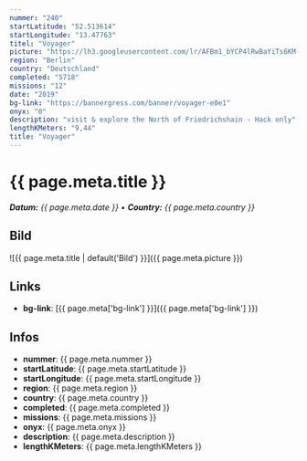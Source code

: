 ```yaml
---
nummer: "240"
startLatitude: "52.513614"
startLongitude: "13.47763"
titel: "Voyager"
picture: "https://lh3.googleusercontent.com/lr/AFBm1_bYCP4lRwBaYiTs6KM-UGQ7kwjCyNto3q8XdkReNuGU8awwPVdMn9lvG_JmJDOAaAtdhduO-KMxeNEb0cXeCKKLETm-r8J_f6zA0xuDk3-Pqe5ZnmiQWabhJoIJ80J0_6tgbmZIRo9QVVj2gSlE-UTsQqqvDX258Yqn_CjKbs3zXdRW3zvsjCK-0H3kpv4xhmLpSj4258k_4GU_GxNkeumnWD6Xld5PAxBi4riBmm3B3GTBePWU1GvRP71CPEq5EAtcmpegFeRxgWo4Zs2k7fqegXPSp8WdMXQ1wZDQIGhAim2aThyx9B8JwKjcQRoFrZ5y7fU5inLE1p6gEi_kKlea_AroeAVijoyMWZ4BGHcWS4NfXpZPEqa3Nps6l0acZTskSxwuT2aAI_dQPr88DAO0141Hq32dgGPwodKtfV3cGRy1C-RrOT_maXsuSj-ZIBHNIOFFMbwWQhorxCTmuzNTMMvG7_2TDuQyejJMcsSRvXswb-Qt0A7ZkPfVGrBp6VzESLm6OVfhGpc0_DWsNKnh4iH2rm3QVv4AnCgGN-4F4mgT5VZWIye_PdwYbdGi4x_i14TshltQl7BlCk4tmWXYDu5Ot_SC1bQ0aIF7N5YY-wQ_gVXRP257O1FoXgvR8Rd-MooKTuSVfyt2F2-AKw9aN5scwj24QLt3Xq8eN-eknmcLH9d0BQTDMOolk19ACxoFqOMLoe7A9vVnG_9T_riPH5Cg2Gh6jYHMCF5uHOqSvzvjII34JpV5j8gnRTZfEzUQcj2FUSwxYoJ0PtlaI46FzjNRWhdD6YBNwOaokIUmort3D-a15a0TFZCQJ3orvtpBnCduPAOLAN35n6F1whGGAD6_e0as7HLQ"
region: "Berlin"
country: "Deutschland"
completed: "5718"
missions: "12"
date: "2019"
bg-link: "https://bannergress.com/banner/voyager-e0e1"
onyx: "0"
description: "visit & explore the North of Friedrichshain - Hack only"
lengthKMeters: "9,44"
title: "Voyager"
---
```


# {{ page.meta.title }}
_**Datum:** {{ page.meta.date }} • **Country:** {{ page.meta.country }}_

## Bild
![{{ page.meta.title | default('Bild') }}]({{ page.meta.picture }})

## Links
- **bg-link**: [{{ page.meta['bg-link'] }}]({{ page.meta['bg-link'] }})

## Infos
- **nummer**: {{ page.meta.nummer }}
- **startLatitude**: {{ page.meta.startLatitude }}
- **startLongitude**: {{ page.meta.startLongitude }}
- **region**: {{ page.meta.region }}
- **country**: {{ page.meta.country }}
- **completed**: {{ page.meta.completed }}
- **missions**: {{ page.meta.missions }}
- **onyx**: {{ page.meta.onyx }}
- **description**: {{ page.meta.description }}
- **lengthKMeters**: {{ page.meta.lengthKMeters }}

